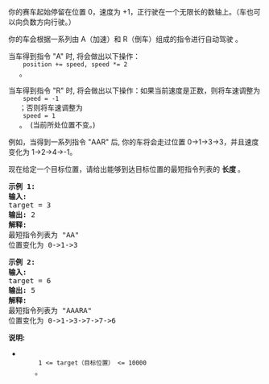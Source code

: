 <html>
 <body>
  <p>
   你的赛车起始停留在位置 0，速度为 +1，正行驶在一个无限长的数轴上。（车也可以向负数方向行驶。）
  </p>
  <p>
   你的车会根据一系列由 A（加速）和 R（倒车）组成的指令进行自动驾驶 。
  </p>
  <p>
   当车得到指令 "A" 时, 将会做出以下操作：
   <code>
    position += speed, speed *= 2
   </code>
   。
  </p>
  <p>
   当车得到指令 "R" 时, 将会做出以下操作：如果当前速度是正数，则将车速调整为
   <code>
    speed = -1
   </code>
   ；否则将车速调整为
   <code>
    speed = 1
   </code>
   。  (当前所处位置不变。)
  </p>
  <p>
   例如，当得到一系列指令 "AAR" 后, 你的车将会走过位置 0-&gt;1-&gt;3-&gt;3，并且速度变化为 1-&gt;2-&gt;4-&gt;-1。
  </p>
  <p>
   现在给定一个目标位置，请给出能够到达目标位置的最短指令列表的
   <strong>
    长度
   </strong>
   。
  </p>
  <pre><strong>示例 1:</strong>
<strong>输入:</strong> 
target = 3
<strong>输出:</strong> 2
<strong>解释:</strong> 
最短指令列表为 "AA"
位置变化为 0-&gt;1-&gt;3
</pre>
  <pre><strong>示例 2:</strong>
<strong>输入:</strong> 
target = 6
<strong>输出:</strong> 5
<strong>解释:</strong> 
最短指令列表为 "AAARA"
位置变化为 0-&gt;1-&gt;3-&gt;7-&gt;7-&gt;6
</pre>
  <p>
   <strong>
    说明:
   </strong>
  </p>
  <ul>
   <li>
    <code>
     1 &lt;= target（目标位置） &lt;= 10000
    </code>
    。
   </li>
  </ul>
 </body>
</html>